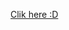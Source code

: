 [Clik here :D](https://html-preview.github.io/?url=https://github.com/Barquena/WebProjects/blob/main/Nutrition-Label/index.html)
